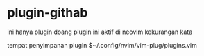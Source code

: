 # plugin-githab
ini hanya plugin doang 
plugin ini aktif di neovim kekurangan kata

tempat penyimpanan plugin 
$~/.config/nvim/vim-plug/plugins.vim



